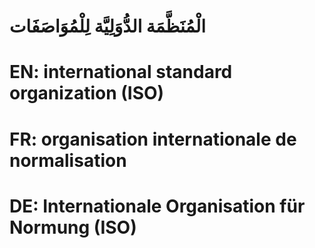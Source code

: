 # الْمُنَظَّمَة الدُّوَلِيَّة لِلْمُوَاصَفَات

# EN: international standard organization (ISO)

# FR: organisation internationale de normalisation

# DE: Internationale Organisation für Normung (ISO)
